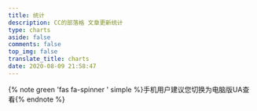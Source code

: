 ```yaml
---
title: 统计
description: CC的部落格 文章更新统计
type: charts
aside: false
comments: false
top_img: false
translate_title: charts
date: 2020-08-09 21:58:47
---
```

{% note green 'fas fa-spinner ' simple %}手机用户建议您切换为电脑版UA查看{% endnote %}

<div class="js-pjax" id="github_container"></div>
<script src="https://cdn.jsdelivr.net/gh/ccknbc-backup/CDN/js/githubcalendar.js"></script>

<div class="js-pjax" id="posts-calendar"></div>

<div class="js-pjax" id="posts-chart"></div>

<div class="js-pjax" id="tags-chart" data-length="10"></div>

<div class="js-pjax" id="categories-chart"></div>

<div class="js-pjax" id="categories-radar"></div>